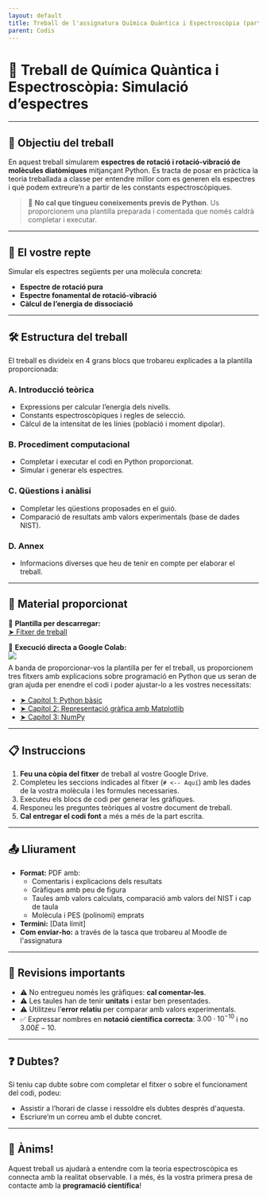 ```yaml
---
layout: default
title: Treball de l'assignatura Química Quàntica i Espectroscòpia (part espectro)
parent: Codis
---
```


# 🔬 **Treball de Química Quàntica i Espectroscòpia: Simulació d’espectres**

---

## 📌 Objectiu del treball

En aquest treball simularem **espectres de rotació i rotació-vibració de molècules diatòmiques** mitjançant Python. Es tracta de posar en pràctica la teoria treballada a classe per entendre millor com es generen els espectres i què podem extreure’n a partir de les constants espectroscòpiques.

> 🧠 **No cal que tingueu coneixements previs de Python**. Us proporcionem una plantilla preparada i comentada que només caldrà completar i executar.

---

## 🧪 El vostre repte

Simular els espectres següents per una molècula concreta:
- **Espectre de rotació pura**
- **Espectre fonamental de rotació-vibració**
- **Càlcul de l’energia de dissociació**

---

## 🛠 Estructura del treball

El treball es divideix en 4 grans blocs que trobareu explicades a la plantilla proporcionada:

### A. Introducció teòrica

- Expressions per calcular l’energia dels nivells.
- Constants espectroscòpiques i regles de selecció.
- Càlcul de la intensitat de les línies (població i moment dipolar).

### B. Procediment computacional

- Completar i executar el codi en Python proporcionat.
- Simular i generar els espectres.

### C. Qüestions i anàlisi

- Completar les qüestions proposades en el guió.
- Comparació de resultats amb valors experimentals (base de dades NIST).

### D. Annex

- Informacions diverses que heu de tenir en compte per elaborar el treball.

---

## 📂 Material proporcionat

📄 **Plantilla per descarregar:**  
[➤ Fitxer de treball](#) 

📄 **Execució directa a Google Colab:**  
[<img style='display:inline; line-height:0.8em; padding:0; margin:0 0.5em -0.4em 0;' src="https://colab.research.google.com/assets/colab-badge.svg">](https://colab.research.google.com/github/py-IQCC/py-IQCC.github.io/blob/main/part_caixa.ipynb)

A banda de proporcionar-vos la plantilla per fer el treball, us proporcionem tres fitxers amb explicacions sobre programació en Python que us seran de gran ajuda per enendre el codi i poder ajustar-lo a les vostres necessitats:
- [➤ Capítol 1: Python bàsic](https://colab.research.google.com/github/py-IQCC/py-IQCC.github.io/blob/main/basics.ipynb)
- [➤ Capítol 2: Representació gràfica amb Matplotlib](#)
- [➤ Capítol 3: NumPy](https://colab.research.google.com/github/py-IQCC/py-IQCC.github.io/blob/main/numpy.ipynb)

---

## 📋 Instruccions

1. **Feu una còpia del fitxer** de treball al vostre Google Drive.
2. Completeu les seccions indicades al fitxer (`# <-- Aquí`) amb les dades de la vostra molècula i les formules necessaries.
3. Executeu els blocs de codi per generar les gràfiques.
4. Responeu les preguntes teòriques al vostre document de treball.
5. **Cal entregar el codi font** a més a més de la part escrita.

---

## 📤 Lliurament

- **Format:** PDF amb:
  - Comentaris i explicacions dels resultats
  - Gràfiques amb peu de figura
  - Taules amb valors calculats, comparació amb valors del NIST i cap de taula
  - Molècula i PES (polinomi) emprats
- **Termini:** [Data límit]
- **Com enviar-ho:** a través de la tasca que trobareu al Moodle de l'assignatura

---

## 🧭 Revisions importants

- ⚠ No entregueu només les gràfiques: **cal comentar-les**.
- ⚠ Les taules han de tenir **unitats** i estar ben presentades.
- ⚠ Utilitzeu l’**error relatiu** per comparar amb valors experimentals.
- ✅ Expressar nombres en **notació científica correcta**: $3.00\cdot10^{-10}$ i no $3.00E-10$.

---

## ❓ Dubtes?

Si teniu cap dubte sobre com completar el fitxer o sobre el funcionament del codi, podeu:
- Assistir a l’horari de classe i ressoldre els dubtes després d'aquesta.
- Escriure’m un correu amb el dubte concret.

---

## 🚀 Ànims!

Aquest treball us ajudarà a entendre com la teoria espectroscòpica es connecta amb la realitat observable. I a més, és la vostra primera presa de contacte amb la **programació científica**!

